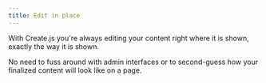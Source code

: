 ```yaml
---
title: Edit in place
---
```

With Create.js you're always editing your content right where it is shown, exactly the way it is shown.

No need to fuss around with admin interfaces or to second-guess how your finalized content will look like on a page.
